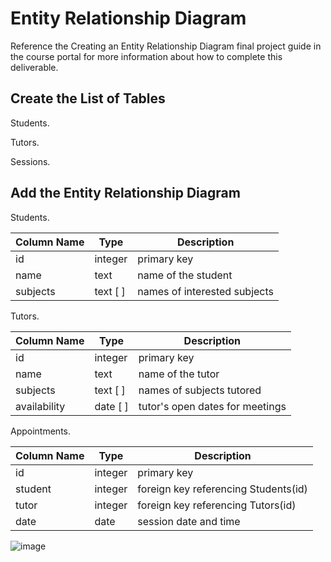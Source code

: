 # Entity Relationship Diagram

Reference the Creating an Entity Relationship Diagram final project guide in the course portal for more information about how to complete this deliverable.

## Create the List of Tables

Students.

Tutors.

Sessions.

## Add the Entity Relationship Diagram

Students.

| Column Name | Type     | Description                  |
| ----------- | -------- | ---------------------------- |
| id          | integer  | primary key                  |
| name        | text     | name of the student          |
| subjects    | text [ ] | names of interested subjects |

Tutors.

| Column Name  | Type     | Description                     |
| ------------ | -------- | ------------------------------- |
| id           | integer  | primary key                     |
| name         | text     | name of the tutor               |
| subjects     | text [ ] | names of subjects tutored       |
| availability | date [ ] | tutor's open dates for meetings |

Appointments.

| Column Name | Type    | Description                          |
| ----------- | ------- | ------------------------------------ |
| id          | integer | primary key                          |
| student     | integer | foreign key referencing Students(id) |
| tutor       | integer | foreign key referencing Tutors(id)   |
| date        | date    | session date and time                |

![image](https://github.com/FelixNgFender/web103_finalproject/assets/98554622/1868e981-68fc-49cf-9c1d-8948e33fa3be)
